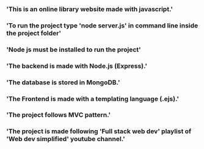 ### 'This is an online library website made with javascript.'
### 'To run the project type 'node server.js' in command line inside the project folder'
### 'Node js must be installed to run the project'
### 'The backend is made with Node.js (Express).'
### 'The database is stored in MongoDB.'
### 'The Frontend is made with a templating language (.ejs).'
### 'The project follows MVC pattern.'
### 'The project is made following 'Full stack web dev' playlist of 'Web dev simplified' youtube channel.'
